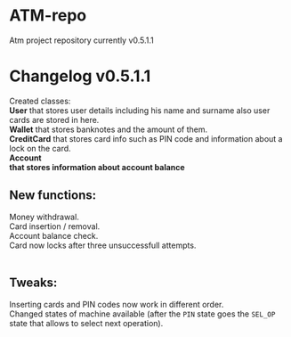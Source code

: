 # ATM-repo
Atm project repository currently v0.5.1.1

# Changelog v0.5.1.1
Created classes:<br>
<b>User</b> that stores user details including his name and surname also user cards are stored in here.<br>
<b>Wallet</b> that stores banknotes and the amount of them.<br>
<b>CreditCard</b> that stores card info such as PIN code and information about a lock on the card.<br>
<b>Account<br> that stores information about account balance</b>
<br>
## New functions:<br>
Money withdrawal.<br>
Card insertion / removal.<br>
Account balance check.<br>
Card now locks after three unsuccessfull attempts.<br>
<br>
## Tweaks:<br>
Inserting cards and PIN codes now work in different order.<br>
Changed states of machine available (after the `PIN` state goes the `SEL_OP` state that allows to select next operation).<br>
